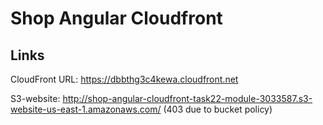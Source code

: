 # Shop Angular Cloudfront

## Links
CloudFront URL: https://dbbthg3c4kewa.cloudfront.net

S3-website: http://shop-angular-cloudfront-task22-module-3033587.s3-website-us-east-1.amazonaws.com/ (403 due to bucket policy)
